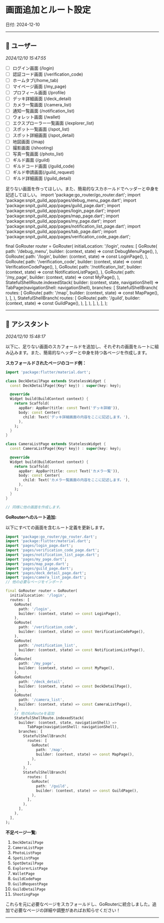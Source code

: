 # 画面追加とルート設定

日付: 2024-12-10

---

## 👤 ユーザー
*2024/12/10 15:47:55*

- [ ] ログイン画面 (/login)
- [ ] 認証コード画面 (/verification_code)
- [ ] ホームタブ(/home_tab)
- [ ] マイページ画面 (/my_page)
- [ ] プロフィール画面 (/profile)
- [ ] デッキ詳細画面 (/deck_detail)
- [ ] カメラ一覧画面 (/camera_list)
- [ ] 通知一覧画面 (/notification_list)
- [ ] ウォレット画面 (/wallet)
- [ ] エクスプローラー一覧画面 (/explorer_list)
- [ ] スポット一覧画面 (/spot_list)
- [ ] スポット詳細画面 (/spot_detail)
- [ ] 地図画面 (/map)
- [ ] 撮影画面 (/shooting)
- [ ] 写真一覧画面 (/photo_list)
- [ ] ギルド画面 (/guild)
- [ ] ギルドコード画面 (/guild_code)
- [ ] ギルド申請画面(/guild_request)
- [ ] ギルド詳細画面 (/guild_detail)

足りない画面を作ってほしい。また、簡易的なスカホールドでヘッダーと中身を記述してほしい。
import 'package:go_router/go_router.dart';
import 'package:snpit_guild_app/pages/debug_menu_page.dart';
import 'package:snpit_guild_app/pages/guild_page.dart';
import 'package:snpit_guild_app/pages/login_page.dart';
import 'package:snpit_guild_app/pages/map_page.dart';
import 'package:snpit_guild_app/pages/my_page.dart';
import 'package:snpit_guild_app/pages/notification_list_page.dart';
import 'package:snpit_guild_app/pages/tab_page.dart';
import 'package:snpit_guild_app/pages/verification_code_page.dart';

final GoRouter router = GoRouter(
  initialLocation: '/login',
  routes: [
    GoRoute(
      path: '/debug_menu',
      builder: (context, state) =&gt; const DebugMenuPage(),
    ),
    GoRoute(
      path: '/login',
      builder: (context, state) =&gt; const LoginPage(),
    ),
    GoRoute(
      path: '/verification_code',
      builder: (context, state) =&gt; const VerificationCodePage(),
    ),
    GoRoute(
      path: '/notification_list',
      builder: (context, state) =&gt; const NotificationListPage(),
    ),
    GoRoute(
      path: '/my_page',
      builder: (context, state) =&gt; const MyPage(),
    ),
    StatefulShellRoute.indexedStack(
      builder: (context, state, navigationShell) =&gt;
          TabPage(navigationShell: navigationShell),
      branches: [
        StatefulShellBranch(
          routes: [
            GoRoute(
              path: '/map',
              builder: (context, state) =&gt; const MapPage(),
            ),
          ],
        ),
        StatefulShellBranch(
          routes: [
            GoRoute(
              path: '/guild',
              builder: (context, state) =&gt; const GuildPage(),
            ),
          ],
        ),
      ],
    ),
  ],
);

---

## 🤖 アシスタント
*2024/12/10 15:48:17*

以下に、足りない画面のスカフォールドを追加し、それぞれの画面をルートに組み込みます。また、簡易的なヘッダーと中身を持つ各ページを作成します。

**スカフォールドされたページのコード例：**

```dart
import 'package:flutter/material.dart';

class DeckDetailPage extends StatelessWidget {
  const DeckDetailPage({Key? key}) : super(key: key);

  @override
  Widget build(BuildContext context) {
    return Scaffold(
      appBar: AppBar(title: const Text('デッキ詳細')),
      body: const Center(
        child: Text('デッキ詳細画面の内容をここに記述します。'),
      ),
    );
  }
}

class CameraListPage extends StatelessWidget {
  const CameraListPage({Key? key}) : super(key: key);

  @override
  Widget build(BuildContext context) {
    return Scaffold(
      appBar: AppBar(title: const Text('カメラ一覧')),
      body: const Center(
        child: Text('カメラ一覧画面の内容をここに記述します。'),
      ),
    );
  }
}

// 同様に他の画面を作成します。
```

**GoRouterへのルート追加:**

以下にすべての画面を含むルート定義を更新します。

```dart
import 'package:go_router/go_router.dart';
import 'package:flutter/material.dart';
import 'pages/login_page.dart';
import 'pages/verification_code_page.dart';
import 'pages/notification_list_page.dart';
import 'pages/my_page.dart';
import 'pages/map_page.dart';
import 'pages/guild_page.dart';
import 'pages/deck_detail_page.dart';
import 'pages/camera_list_page.dart';
// 他の必要なページをインポート

final GoRouter router = GoRouter(
  initialLocation: '/login',
  routes: [
    GoRoute(
      path: '/login',
      builder: (context, state) => const LoginPage(),
    ),
    GoRoute(
      path: '/verification_code',
      builder: (context, state) => const VerificationCodePage(),
    ),
    GoRoute(
      path: '/notification_list',
      builder: (context, state) => const NotificationListPage(),
    ),
    GoRoute(
      path: '/my_page',
      builder: (context, state) => const MyPage(),
    ),
    GoRoute(
      path: '/deck_detail',
      builder: (context, state) => const DeckDetailPage(),
    ),
    GoRoute(
      path: '/camera_list',
      builder: (context, state) => const CameraListPage(),
    ),
    // 他のGoRouteを追加
    StatefulShellRoute.indexedStack(
      builder: (context, state, navigationShell) =>
          TabPage(navigationShell: navigationShell),
      branches: [
        StatefulShellBranch(
          routes: [
            GoRoute(
              path: '/map',
              builder: (context, state) => const MapPage(),
            ),
          ],
        ),
        StatefulShellBranch(
          routes: [
            GoRoute(
              path: '/guild',
              builder: (context, state) => const GuildPage(),
            ),
          ],
        ),
      ],
    ),
  ],
);
```

**不足ページ一覧:**
1. `DeckDetailPage`
2. `CameraListPage`
3. `PhotoListPage`
4. `SpotListPage`
5. `SpotDetailPage`
6. `ExplorerListPage`
7. `WalletPage`
8. `GuildCodePage`
9. `GuildRequestPage`
10. `GuildDetailPage`
11. `ShootingPage`

これらを元に必要なページをスカフォールドし、GoRouterに統合しました。追加で必要なページの詳細や調整があればお知らせください！

---
